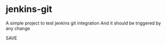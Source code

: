 # jenkins-git

A simple project to test jenkins git integration
And it should be triggered by any change

SAVE
